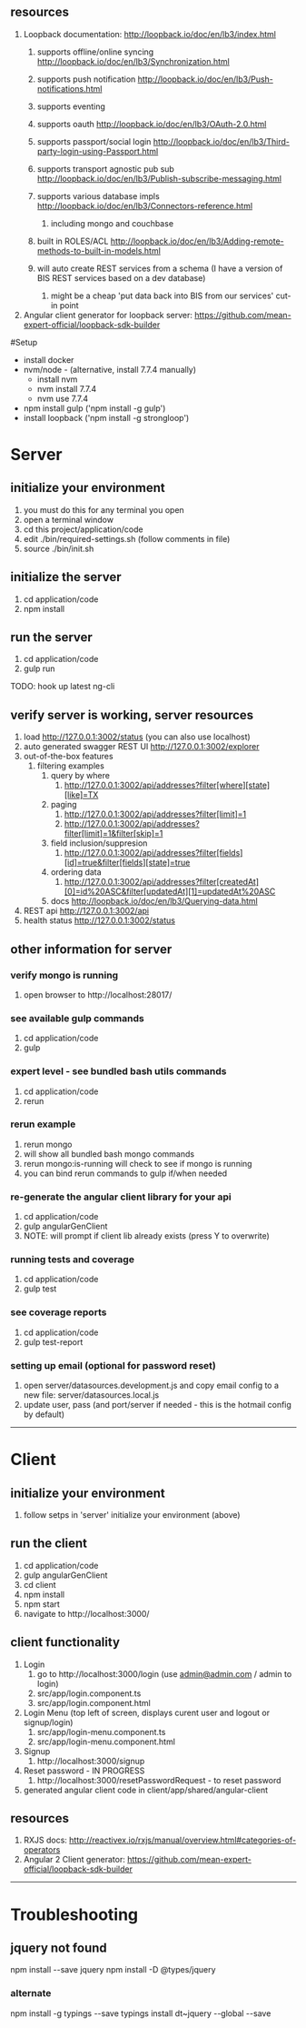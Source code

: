 ## resources
1. Loopback documentation: http://loopback.io/doc/en/lb3/index.html
    1. supports offline/online syncing http://loopback.io/doc/en/lb3/Synchronization.html
    1. supports push notification http://loopback.io/doc/en/lb3/Push-notifications.html
    1. supports eventing 
    1. supports oauth http://loopback.io/doc/en/lb3/OAuth-2.0.html
    1. supports passport/social login http://loopback.io/doc/en/lb3/Third-party-login-using-Passport.html
    1. supports transport agnostic pub sub http://loopback.io/doc/en/lb3/Publish-subscribe-messaging.html
    1. supports various database impls http://loopback.io/doc/en/lb3/Connectors-reference.html
        1. including mongo and couchbase
    1. built in ROLES/ACL http://loopback.io/doc/en/lb3/Adding-remote-methods-to-built-in-models.html
        
    1. will auto create REST services from a schema (I have a version of BIS REST services based on a dev database)
        1.  might be a cheap 'put data back into BIS from our services' cut-in point
1. Angular client generator for loopback server: https://github.com/mean-expert-official/loopback-sdk-builder


#Setup

* install docker
* nvm/node - (alternative, install 7.7.4 manually)
    * install nvm
    * nvm install 7.7.4
    * nvm use 7.7.4
* npm install gulp ('npm install -g gulp')
* install loopback ('npm install -g strongloop')

# Server

## initialize your environment
1. you must do this for any terminal you open
1. open a terminal window
1. cd this project/application/code
1. edit ./bin/required-settings.sh (follow comments in file)
1. source ./bin/init.sh

## initialize the server
1. cd application/code
1. npm install

## run the server
1. cd application/code
1. gulp run

TODO: hook up latest ng-cli

## verify server is working, server resources
1. load http://127.0.0.1:3002/status (you can also use localhost)
1. auto generated swagger REST UI http://127.0.0.1:3002/explorer
1. out-of-the-box features
    1. filtering examples
        1. query by where
            1. http://127.0.0.1:3002/api/addresses?filter[where][state][like]=TX
        1. paging
            1. http://127.0.0.1:3002/api/addresses?filter[limit]=1
            1. http://127.0.0.1:3002/api/addresses?filter[limit]=1&filter[skip]=1
        1. field inclusion/suppresion
            1. http://127.0.0.1:3002/api/addresses?filter[fields][id]=true&filter[fields][state]=true
        1.  ordering data
            1. http://127.0.0.1:3002/api/addresses?filter[createdAt][0]=id%20ASC&filter[updatedAt][1]=updatedAt%20ASC
        1. docs http://loopback.io/doc/en/lb3/Querying-data.html
1. REST api http://127.0.0.1:3002/api
1. health status http://127.0.0.1:3002/status

## other information for server

### verify mongo is running
1. open browser to http://localhost:28017/

### see available gulp commands
1. cd application/code
1. gulp

### expert level - see bundled bash utils commands
1. cd application/code
1. rerun<enter>

### rerun example
1. rerun mongo 
1. will show all bundled bash mongo commands
1. rerun mongo:is-running will check to see if mongo is running
1. you can bind rerun commands to gulp if/when needed

### re-generate the angular client library for your api

1. cd application/code
1. gulp angularGenClient
1. NOTE: will prompt if client lib already exists (press Y to overwrite)

### running tests and coverage
1. cd application/code
1. gulp test

### see coverage reports
1. cd application/code
1. gulp test-report


### setting up email (optional for password reset)
1. open server/datasources.development.js and copy email config to a new file: server/datasources.local.js
1. update user, pass (and port/server if needed - this is the hotmail config by default)

----

# Client

## initialize your environment 
1. follow setps in 'server' initialize your environment (above)

## run the client
1. cd application/code
1. gulp angularGenClient
1. cd client
1. npm install 
1. npm start
1. navigate to http://localhost:3000/

## client functionality
1. Login
     1. go to http://localhost:3000/login (use admin@admin.com / admin to login)
     1. src/app/login.component.ts
     1. src/app/login.component.html
1. Login Menu (top left of screen, displays curent user and logout or signup/login)
     1. src/app/login-menu.component.ts
     1. src/app/login-menu.component.html
1. Signup
     1. http://localhost:3000/signup
1. Reset password - IN PROGRESS
     1. http://localhost:3000/resetPasswordRequest - to reset password 
1. generated angular client code in client/app/shared/angular-client

## resources

1. RXJS docs: http://reactivex.io/rxjs/manual/overview.html#categories-of-operators
1. Angular 2 Client generator: https://github.com/mean-expert-official/loopback-sdk-builder

----
# Troubleshooting

## jquery not found
npm install --save jquery
npm install -D @types/jquery

### alternate
npm install -g typings --save
typings install dt~jquery --global --save

